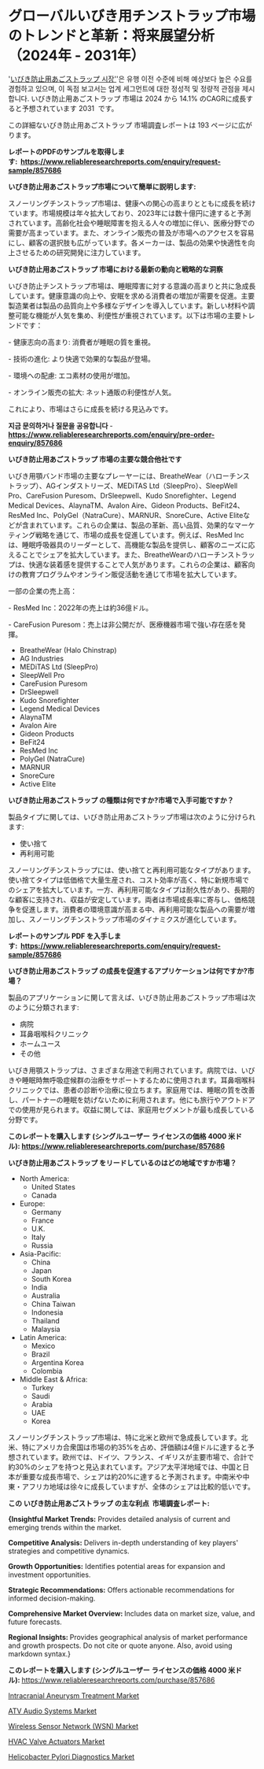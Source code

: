 <p><h1>グローバルいびき用チンストラップ市場のトレンドと革新：将来展望分析（2024年 - 2031年）</h1></p><p>'<a href="https://www.reliableresearchreports.com/snoring-chin-straps-r857686?utm_campaign=107&utm_medium=36&utm_source=Github&utm_content=ia&utm_term=03112024&utm_id=snoring-chin-straps">いびき防止用あごストラップ 시장'</a>'은 유행 이전 수준에 비해 예상보다 높은 수요를 경험하고 있으며, 이 독점 보고서는 업계 세그먼트에 대한 정성적 및 정량적 관점을 제시합니다. いびき防止用あごストラップ 市場は 2024 から 14.1% のCAGRに成長すると予想されています 2031&nbsp; です。</p>
<p>この詳細ないびき防止用あごストラップ 市場調査レポートは 193 ページに広がります。</p>
<p><strong>レポートのPDFのサンプルを取得します</strong><strong>:&nbsp;&nbsp;<a href="https://www.reliableresearchreports.com/enquiry/request-sample/857686?utm_campaign=107&utm_medium=36&utm_source=Github&utm_content=ia&utm_term=03112024&utm_id=snoring-chin-straps">https://www.reliableresearchreports.com/enquiry/request-sample/857686</a></strong></p>
<p><strong>いびき防止用あごストラップ市場について簡単に説明します:</strong></p>
<p><p>スノーリングチンストラップ市場は、健康への関心の高まりとともに成長を続けています。市場規模は年々拡大しており、2023年には数十億円に達すると予測されています。高齢化社会や睡眠障害を抱える人々の増加に伴い、医療分野での需要が高まっています。また、オンライン販売の普及が市場へのアクセスを容易にし、顧客の選択肢も広がっています。各メーカーは、製品の効果や快適性を向上させるための研究開発に注力しています。</p></p>
<p><strong>いびき防止用あごストラップ 市場における最新の動向と戦略的な洞察</strong></p>
<p><p>いびき防止チンストラップ市場は、睡眠障害に対する意識の高まりと共に急成長しています。健康意識の向上や、安眠を求める消費者の増加が需要を促進。主要製造業者は製品の品質向上や多様なデザインを導入しています。新しい材料や調整可能な機能が人気を集め、利便性が重視されています。以下は市場の主要トレンドです：</p><p>- 健康志向の高まり: 消費者が睡眠の質を重視。</p><p>- 技術の進化: より快適で効果的な製品が登場。</p><p>- 環境への配慮: エコ素材の使用が増加。</p><p>- オンライン販売の拡大: ネット通販の利便性が人気。</p><p>これにより、市場はさらに成長を続ける見込みです。</p></p>
<p><strong>지금 문의하거나 질문을 공유합니다</strong><strong>&nbsp;</strong>-<strong><a href="https://www.reliableresearchreports.com/enquiry/pre-order-enquiry/857686?utm_campaign=107&utm_medium=36&utm_source=Github&utm_content=ia&utm_term=03112024&utm_id=snoring-chin-straps">https://www.reliableresearchreports.com/enquiry/pre-order-enquiry/857686</a></strong></p>
<p><strong>いびき防止用あごストラップ 市場の主要な競合他社です</strong></p>
<p><p>いびき用顎バンド市場の主要なプレーヤーには、BreatheWear（ハローチンストラップ）、AGインダストリーズ、MEDiTAS Ltd（SleepPro）、SleepWell Pro、CareFusion Puresom、DrSleepwell、Kudo Snorefighter、Legend Medical Devices、AlaynaTM、Avalon Aire、Gideon Products、BeFit24、ResMed Inc、PolyGel（NatraCure）、MARNUR、SnoreCure、Active Eliteなどが含まれています。これらの企業は、製品の革新、高い品質、効果的なマーケティング戦略を通じて、市場の成長を促進しています。例えば、ResMed Incは、睡眠呼吸器具のリーダーとして、高機能な製品を提供し、顧客のニーズに応えることでシェアを拡大しています。また、BreatheWearのハローチンストラップは、快適な装着感を提供することで人気があります。これらの企業は、顧客向けの教育プログラムやオンライン販促活動を通じて市場を拡大しています。</p><p>一部の企業の売上高：</p><p>- ResMed Inc：2022年の売上は約36億ドル。</p><p>- CareFusion Puresom：売上は非公開だが、医療機器市場で強い存在感を発揮。</p></p>
<p><ul><li>BreatheWear (Halo Chinstrap)</li><li>AG Industries</li><li>MEDiTAS Ltd (SleepPro)</li><li>SleepWell Pro</li><li>CareFusion Puresom</li><li>DrSleepwell</li><li>Kudo Snorefighter</li><li>Legend Medical Devices</li><li>AlaynaTM</li><li>Avalon Aire</li><li>Gideon Products</li><li>BeFit24</li><li>ResMed Inc</li><li>PolyGel (NatraCure)</li><li>MARNUR</li><li>SnoreCure</li><li>Active Elite</li></ul></p>
<p><strong>いびき防止用あごストラップ の種類は何ですか?市場で入手可能ですか？</strong></p>
<p>製品タイプに関しては、いびき防止用あごストラップ市場は次のように分けられます:</p>
<p><ul><li>使い捨て</li><li>再利用可能</li></ul></p>
<p><p>スノーリングチンストラップには、使い捨てと再利用可能なタイプがあります。使い捨てタイプは低価格で大量生産され、コスト効率が高く、特に新規市場でのシェアを拡大しています。一方、再利用可能なタイプは耐久性があり、長期的な顧客に支持され、収益が安定しています。両者は市場成長率に寄与し、価格競争を促進します。消費者の環境意識が高まる中、再利用可能な製品への需要が増加し、スノーリングチンストラップ市場のダイナミクスが進化しています。</p></p>
<p><strong>レポートのサンプル PDF を入手します:&nbsp;</strong><strong>&nbsp;<a href="https://www.reliableresearchreports.com/enquiry/request-sample/857686?utm_campaign=107&utm_medium=36&utm_source=Github&utm_content=ia&utm_term=03112024&utm_id=snoring-chin-straps">https://www.reliableresearchreports.com/enquiry/request-sample/857686</a></strong></p>
<p><strong>いびき防止用あごストラップ の成長を促進するアプリケーションは何ですか?市場？</strong></p>
<p>製品のアプリケーションに関して言えば、いびき防止用あごストラップ市場は次のように分類されます:</p>
<p><ul><li>病院</li><li>耳鼻咽喉科クリニック</li><li>ホームユース</li><li>その他</li></ul></p>
<p><p>いびき用顎ストラップは、さまざまな用途で利用されています。病院では、いびきや睡眠時無呼吸症候群の治療をサポートするために使用されます。耳鼻咽喉科クリニックでは、患者の診断や治療に役立ちます。家庭用では、睡眠の質を改善し、パートナーの睡眠を妨げないために利用されます。他にも旅行やアウトドアでの使用が見られます。収益に関しては、家庭用セグメントが最も成長している分野です。</p></p>
<p><strong>このレポートを購入します (シングルユーザー ライセンスの価格 4000 米ドル):</strong><strong>&nbsp;<a href="https://www.reliableresearchreports.com/purchase/857686?utm_campaign=107&utm_medium=36&utm_source=Github&utm_content=ia&utm_term=03112024&utm_id=snoring-chin-straps">https://www.reliableresearchreports.com/purchase/857686</a></strong></p>
<p><strong>いびき防止用あごストラップ をリードしているのはどの地域ですか市場？</strong></p>
<p><ul>
    <li>
        North America:
        <ul>
            <li>United States</li>
            <li>Canada</li>
        </ul>
    </li>
    <li>
        Europe:
        <ul>
            <li>Germany</li>
            <li>France</li>
            <li>U.K.</li>
            <li>Italy</li>
            <li>Russia</li>
        </ul>
    </li>
    <li>
        Asia-Pacific:
        <ul>
            <li>China</li>
            <li>Japan</li>
            <li>South Korea</li>
            <li>India</li>
            <li>Australia</li>
            <li>China Taiwan</li>
            <li>Indonesia</li>
            <li>Thailand</li>
            <li>Malaysia</li>
        </ul>
    </li>
    <li>
        Latin America:
        <ul>
            <li>Mexico</li>
            <li>Brazil</li>
            <li>Argentina Korea</li>
            <li>Colombia</li>
        </ul>
    </li>
    <li>
        Middle East & Africa:
        <ul>
            <li>Turkey</li>
            <li>Saudi</li>
            <li>Arabia</li>
            <li>UAE</li>
            <li>Korea</li>
        </ul>
    </li>
    </ul></p>
<p><p>スノーリングチンストラップ市場は、特に北米と欧州で急成長しています。北米、特にアメリカ合衆国は市場の約35%を占め、評価額は4億ドルに達すると予想されています。欧州では、ドイツ、フランス、イギリスが主要市場で、合計で約30%のシェアを持つと見込まれています。アジア太平洋地域では、中国と日本が重要な成長市場で、シェアは約20%に達すると予測されます。中南米や中東・アフリカ地域は徐々に成長していますが、全体のシェアは比較的低いです。</p></p>
<p><strong>この いびき防止用あごストラップ の主な利点&nbsp; 市場調査レポート:</strong></p>
<p><strong>{Insightful Market Trends:</strong> Provides detailed analysis of current and emerging trends within the market.</p>
<p><strong>Competitive Analysis:</strong> Delivers in-depth understanding of key players' strategies and competitive dynamics.</p>
<p><strong>Growth Opportunities:</strong> Identifies potential areas for expansion and investment opportunities.</p>
<p><strong>Strategic Recommendations:</strong> Offers actionable recommendations for informed decision-making.</p>
<p><strong>Comprehensive Market Overview: </strong>Includes data on market size, value, and future forecasts.</p>
<p><strong>Regional Insights: </strong>Provides geographical analysis of market performance and growth prospects. Do not cite or quote anyone. Also, avoid using markdown syntax.}</p>
<p><strong>このレポートを購入します (シングルユーザー ライセンスの価格 4000 米ドル):&nbsp;</strong><a href="https://www.reliableresearchreports.com/purchase/857686?utm_campaign=107&utm_medium=36&utm_source=Github&utm_content=ia&utm_term=03112024&utm_id=snoring-chin-straps">https://www.reliableresearchreports.com/purchase/857686</a></p>
<p><p><a href="https://issuu.com/reportprime-2/docs/intracranial-aneurysm-treatment-mar_abfe84cf3da198?utm_campaign=107&utm_medium=36&utm_source=Github&utm_content=ia&utm_term=03112024&utm_id=snoring-chin-straps">Intracranial Aneurysm Treatment Market</a></p><p><a href="https://github.com/ChristianClark406/Market-Research-Report-List-1/blob/main/atv-audio-systems-market.md?utm_campaign=107&utm_medium=36&utm_source=Github&utm_content=ia&utm_term=03112024&utm_id=snoring-chin-straps">ATV Audio Systems Market</a></p><p><a href="https://www.linkedin.com/pulse/wireless-sensor-network-wsn-market-size-share-growth-analysis-w5kze?utm_campaign=107&utm_medium=36&utm_source=Github&utm_content=ia&utm_term=03112024&utm_id=snoring-chin-straps">Wireless Sensor Network (WSN) Market</a></p><p><a href="https://www.linkedin.com/pulse/global-hvac-valve-actuators-industry-analysis-report-market-d1sxe?utm_campaign=107&utm_medium=36&utm_source=Github&utm_content=ia&utm_term=03112024&utm_id=snoring-chin-straps">HVAC Valve Actuators Market</a></p><p><a href="https://issuu.com/reportprime-2/docs/helicobacter-pylori-diagnostics-mar_5713a4156d8e31?utm_campaign=107&utm_medium=36&utm_source=Github&utm_content=ia&utm_term=03112024&utm_id=snoring-chin-straps">Helicobacter Pylori Diagnostics Market</a></p></p>
<p>&nbsp;</p>
